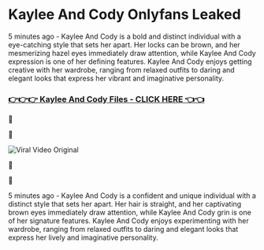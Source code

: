 # Kaylee And Cody Onlyfans Leaked

<p>5 minutes ago - Kaylee And Cody is a bold and distinct individual with a eye-catching style that sets her apart. Her locks can be brown, and her mesmerizing hazel eyes immediately draw attention, while Kaylee And Cody expression is one of her defining features. Kaylee And Cody enjoys getting creative with her wardrobe, ranging from relaxed outfits to daring and elegant looks that express her vibrant and imaginative personality.</p><p>
<h3><a href="https://fansleaks.com-getfree.pro/kaylee-and-cody" rel="nofollow">👉👉👉 Kaylee And Cody Files - CLICK HERE 👈👈</a></h3>
<p>🔻</p>
<p>🔻</p> <p>
<a href="https://fansleaks.com-getfree.pro/kaylee-and-cody" rel="nofollow"><img src="https://i.imgur.com/0ZbtXZ5.gif" alt="Viral Video Original" style="max-width: 100%; display: inline-block;" data-target="animated-image.originalImage"></a>
<p>🔻</p>
<p>🔻</p> <p>5 minutes ago - Kaylee And Cody is a confident and unique individual with a distinct style that sets her apart. Her hair is straight, and her captivating brown eyes immediately draw attention, while Kaylee And Cody grin is one of her signature features. Kaylee And Cody enjoys experimenting with her wardrobe, ranging from relaxed outfits to daring and elegant looks that express her lively and imaginative personality.</p>
